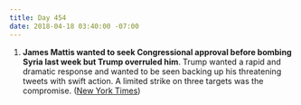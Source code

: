 ```yaml
---
title: Day 454
date: 2018-04-18 03:40:00 -07:00
---
```


1. **James Mattis wanted to seek Congressional approval before bombing Syria last week but Trump overruled him**. Trump wanted a rapid and dramatic response and wanted to be seen backing up his threatening tweets with swift action. A limited strike on three targets was the compromise. ([New York Times](https://www.nytimes.com/2018/04/17/us/politics/jim-mattis-trump-syria-attack.html))